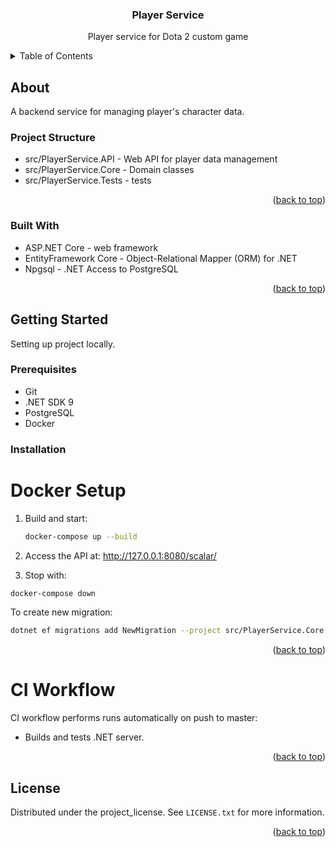 <a id="readme-top"></a>

<h3 align="center">Player Service</h3>

<p align="center">
  Player service for Dota 2 custom game
</p>

<details>
  <summary>Table of Contents</summary>
  <ol>
    <li>
      <a href="#about">About The Project</a>
      <ul>
        <li><a href="#built-with">Built With</a></li>
      </ul>
    </li>
    <li>
      <a href="#getting-started">Getting Started</a>
      <ul>
        <li><a href="#prerequisites">Prerequisites</a></li>
        <li><a href="#installation">Installation</a></li>
      </ul>
    </li>
    <li><a href="#ci-workflow">CI Workflow</a></li>
    <li><a href="#license">License</a></li>
  </ol>
</details>

## About

A backend service for managing player's character data.

### Project Structure

- src/PlayerService.API - Web API for player data management
- src/PlayerService.Core - Domain classes
- src/PlayerService.Tests - tests


<p align="right">(<a href="#readme-top">back to top</a>)</p>

### Built With

* ASP.NET Core - web framework
* EntityFramework Core - Object-Relational Mapper (ORM) for .NET
* Npgsql - .NET Access to PostgreSQL

<p align="right">(<a href="#readme-top">back to top</a>)</p>

## Getting Started

Setting up project locally.

### Prerequisites

* Git
* .NET SDK 9
* PostgreSQL
* Docker

### Installation

# Docker Setup

1. Build and start:
   ```sh
   docker-compose up --build
   ```

2. Access the API at: http://127.0.0.1:8080/scalar/

3. Stop with:
  ```sh
  docker-compose down
  ```

To create new migration:
```sh
dotnet ef migrations add NewMigration --project src/PlayerService.Core --startup-project src/PlayerService.API
```
<p align="right">(<a href="#readme-top">back to top</a>)</p>

# CI Workflow

CI workflow performs runs automatically on push to master:

- Builds and tests .NET server.

<p align="right">(<a href="#readme-top">back to top</a>)</p>

## License

Distributed under the project_license. See `LICENSE.txt` for more information.

<p align="right">(<a href="#readme-top">back to top</a>)</p>
